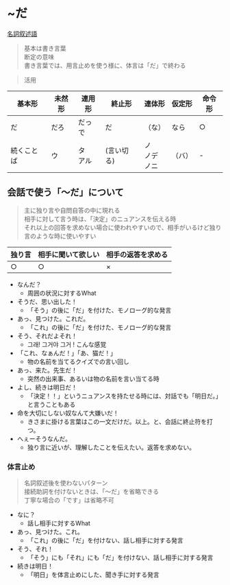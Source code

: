 # ~だ

[名詞叙述語](./meishijojutsugo.md)  

> 基本は書き言葉  
> 断定の意味  
> 書き言葉では、用言止めを使う様に、体言は「だ」で終わる  

> 活用

| 基本形 | 未然形 | 連用形 | 終止形 | 連体形 | 仮定形 | 命令形 |
| --- | --- | --- | --- | --- | --- | --- |
| だ | だろ | だっ </br> で | だ | （な） | なら | ○ |
| 続くことば | ウ | タ </br> アル | (言い切る) | ノ</br>ノデ</br>ノニ | （バ） | - |

## 会話で使う「〜だ」について

> 主に独り言や自問自答の中に現れる  
> 相手に対して言う時は、「決定」のニュアンスを伝える時  
> それ以上の回答を求めない場合に使われやすいので、相手がいるけど独り言のような時に使いやすい

| 独り言 | 相手に聞いて欲しい | 相手の返答を求める |
| ------ | ------------------ | ------------------ |
| ○      | ○                  | ×                  |

- なんだ？
  - 周囲の状況に対するWhat
- そうだ、思い出した！
  - 「そう」の後に「だ」を付けた、モノローグ的な発言
- あっ、見つけた。これだ。
  - 「これ」の後に「だ」を付けた、モノローグ的な発言
- そう、それだよそれ！
  - 그래! 그거야 그거 ! こんな感覚
- 「これ、なぁんだ！」「あ、猫だ！」
  - 物の名前を当てるクイズでの言い回し
- あっ、来た。先生だ！
  - 突然の出来事、あるいは物の名前を言い当てる時
- よし、続きは明日だ！
  - 「決定！！」というニュアンスを持たせる時には、対話でも「明日だ。」と言うこともある
- 命を大切にしない奴なんて大嫌いだ！
  - きさまに掛ける言葉はこの一文だけだ。以上。と、会話に終止符を打つ。
- へぇーそうなんだ。
  - 独り言に近いが、理解したことを伝えたい。返答を求めない。


### 体言止め

> 名詞叙述後を使わないパターン  
> 接続助詞を付けないときは、「〜だ」を省略できる  
> 丁寧な場合の「です」は省略不可  

- なに？
  - 話し相手に対するWhat
- あっ、見つけた。これ。
  - 「これ」の後に「だ」を付けない、話し相手に対する発言
- そう、それ！
  - 「そう」にも「それ」にも「だ」を付けない、話し相手に対する発言
- 続きは明日！
  - 「明日」を体言止めにした、聞き手に対する発言
